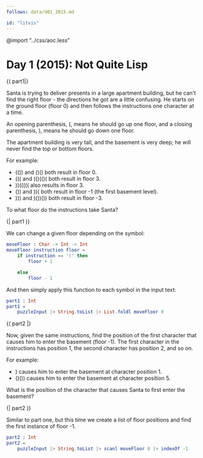 ```yaml
---
follows: data/d01_2015.md

id: "litvis"
---
```


@import "../css/aoc.less"

# Day 1 (2015): Not Quite Lisp

{( part1|}

Santa is trying to deliver presents in a large apartment building, but he can't find the right floor - the directions he got are a little confusing. He starts on the ground floor (floor 0) and then follows the instructions one character at a time.

An opening parenthesis, (, means he should go up one floor, and a closing parenthesis, ), means he should go down one floor.

The apartment building is very tall, and the basement is very deep; he will never find the top or bottom floors.

For example:

- (()) and ()() both result in floor 0.
- ((( and (()(()( both result in floor 3.
- ))((((( also results in floor 3.
- ()) and ))( both result in floor -1 (the first basement level).
- ))) and )())()) both result in floor -3.

To what floor do the instructions take Santa?

{| part1 )}

We can change a given floor depending on the symbol:

```elm {l}
moveFloor : Char -> Int -> Int
moveFloor instruction floor =
    if instruction == '(' then
        floor + 1

    else
        floor - 1
```

And then simply apply this function to each symbol in the input text:

```elm {l m}
part1 : Int
part1 =
    puzzleInput |> String.toList |> List.foldl moveFloor 0
```

{( part2 |}

Now, given the same instructions, find the position of the first character that causes him to enter the basement (floor -1). The first character in the instructions has position 1, the second character has position 2, and so on.

For example:

- ) causes him to enter the basement at character position 1.
- ()()) causes him to enter the basement at character position 5.

What is the position of the character that causes Santa to first enter the basement?

{| part2 )}

Similar to part one, but this time we create a list of floor positions and find the first instance of floor -1.

```elm {l r}
part2 : Int
part2 =
    puzzleInput |> String.toList |> scanl moveFloor 0 |> indexOf -1
```
